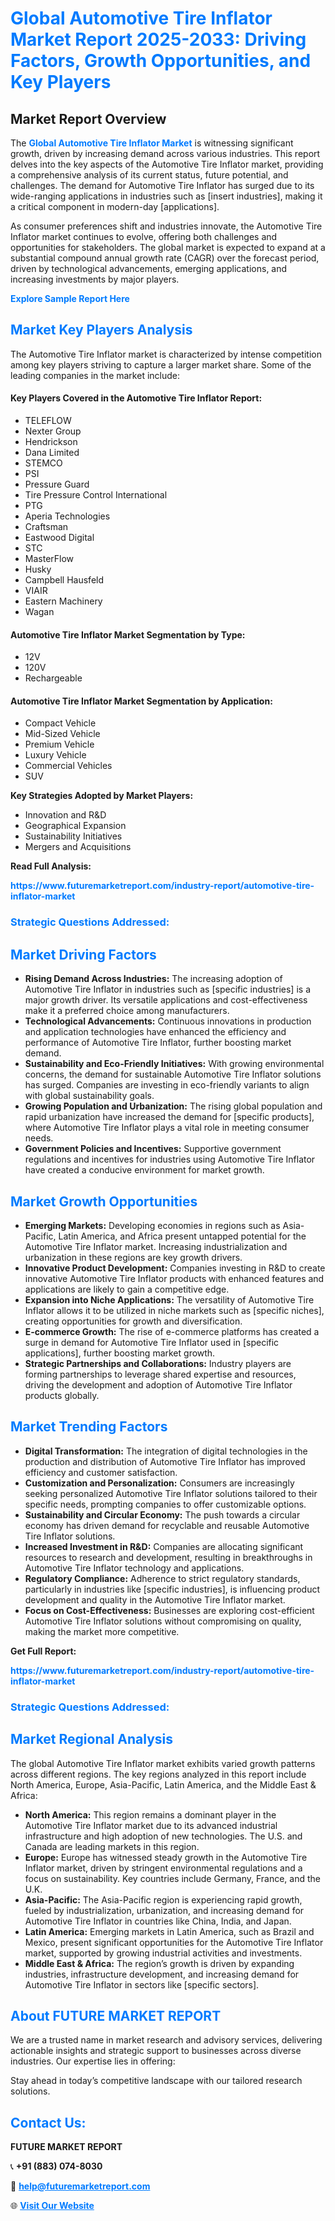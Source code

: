 <h1 style="color: #007BFF;">Global Automotive Tire Inflator Market Report 2025-2033: Driving Factors, Growth Opportunities, and Key Players</h1>

<section id="overview">
<h2>Market Report Overview</h2>
<p>The <a href="https://www.futuremarketreport.com/industry-report/automotive-tire-inflator-market" style="color: #007BFF; text-decoration: none;"><strong>Global Automotive Tire Inflator Market</strong></a> is witnessing significant growth, driven by increasing demand across various industries. This report delves into the key aspects of the Automotive Tire Inflator market, providing a comprehensive analysis of its current status, future potential, and challenges. The demand for Automotive Tire Inflator has surged due to its wide-ranging applications in industries such as [insert industries], making it a critical component in modern-day [applications].</p>
<p>As consumer preferences shift and industries innovate, the Automotive Tire Inflator market continues to evolve, offering both challenges and opportunities for stakeholders. The global market is expected to expand at a substantial compound annual growth rate (CAGR) over the forecast period, driven by technological advancements, emerging applications, and increasing investments by major players.</p>
</section>

<section id="overview">
<p><a href="https://www.futuremarketreport.com/request-sample/reportId=60473" style="color: #007BFF; text-decoration: none;"><strong>Explore Sample Report Here</strong></a></p>
</section>

<section id="key-players">
<h2 style="color: #007BFF;">Market Key Players Analysis</h2>
<p>The Automotive Tire Inflator market is characterized by intense competition among key players striving to capture a larger market share. Some of the leading companies in the market include:</p>
<h4>Key Players Covered in the Automotive Tire Inflator Report:</h4>
<ul><li>TELEFLOW</li><li>Nexter Group</li><li>Hendrickson</li><li>Dana Limited</li><li>STEMCO</li><li>PSI</li><li>Pressure Guard</li><li>Tire Pressure Control International</li><li>PTG</li><li>Aperia Technologies</li><li>Craftsman</li><li>Eastwood Digital</li><li>STC</li><li>MasterFlow</li><li>Husky</li><li>Campbell Hausfeld</li><li>VIAIR</li><li>Eastern Machinery</li><li>Wagan</li></ul>
<h4>Automotive Tire Inflator Market Segmentation by Type:</h4>
<ul><li>12V</li><li>120V</li><li>Rechargeable</li></ul>

<h4>Automotive Tire Inflator Market Segmentation by Application:</h4>
<ul><li>Compact Vehicle</li><li>Mid-Sized Vehicle</li><li>Premium Vehicle</li><li>Luxury Vehicle</li><li>Commercial Vehicles</li><li>SUV</li></ul>
<p><strong>Key Strategies Adopted by Market Players:</strong></p>
<ul>
<li>Innovation and R&D</li>
<li>Geographical Expansion</li>
<li>Sustainability Initiatives</li>
<li>Mergers and Acquisitions</li>
</ul>
</section>

<section>
<p><strong>Read Full Analysis: </strong></p><a href="https://www.futuremarketreport.com/industry-report/automotive-tire-inflator-market" style="color: #007BFF; text-decoration: none;"><strong>https://www.futuremarketreport.com/industry-report/automotive-tire-inflator-market</strong></a>
<h3 style="color: #007BFF;">Strategic Questions Addressed:</h3>
</section>

<section id="driving-factors">
<h2 style="color: #007BFF;">Market Driving Factors</h2>
<ul>
<li><strong>Rising Demand Across Industries:</strong> The increasing adoption of Automotive Tire Inflator in industries such as [specific industries] is a major growth driver. Its versatile applications and cost-effectiveness make it a preferred choice among manufacturers.</li>
<li><strong>Technological Advancements:</strong> Continuous innovations in production and application technologies have enhanced the efficiency and performance of Automotive Tire Inflator, further boosting market demand.</li>
<li><strong>Sustainability and Eco-Friendly Initiatives:</strong> With growing environmental concerns, the demand for sustainable Automotive Tire Inflator solutions has surged. Companies are investing in eco-friendly variants to align with global sustainability goals.</li>
<li><strong>Growing Population and Urbanization:</strong> The rising global population and rapid urbanization have increased the demand for [specific products], where Automotive Tire Inflator plays a vital role in meeting consumer needs.</li>
<li><strong>Government Policies and Incentives:</strong> Supportive government regulations and incentives for industries using Automotive Tire Inflator have created a conducive environment for market growth.</li>
</ul>
</section>

<section id="growth-opportunities">
<h2 style="color: #007BFF;">Market Growth Opportunities</h2>
<ul>
<li><strong>Emerging Markets:</strong> Developing economies in regions such as Asia-Pacific, Latin America, and Africa present untapped potential for the Automotive Tire Inflator market. Increasing industrialization and urbanization in these regions are key growth drivers.</li>
<li><strong>Innovative Product Development:</strong> Companies investing in R&D to create innovative Automotive Tire Inflator products with enhanced features and applications are likely to gain a competitive edge.</li>
<li><strong>Expansion into Niche Applications:</strong> The versatility of Automotive Tire Inflator allows it to be utilized in niche markets such as [specific niches], creating opportunities for growth and diversification.</li>
<li><strong>E-commerce Growth:</strong> The rise of e-commerce platforms has created a surge in demand for Automotive Tire Inflator used in [specific applications], further boosting market growth.</li>
<li><strong>Strategic Partnerships and Collaborations:</strong> Industry players are forming partnerships to leverage shared expertise and resources, driving the development and adoption of Automotive Tire Inflator products globally.</li>
</ul>
</section>

<section id="trending-factors">
<h2 style="color: #007BFF;">Market Trending Factors</h2>
<ul>
<li><strong>Digital Transformation:</strong> The integration of digital technologies in the production and distribution of Automotive Tire Inflator has improved efficiency and customer satisfaction.</li>
<li><strong>Customization and Personalization:</strong> Consumers are increasingly seeking personalized Automotive Tire Inflator solutions tailored to their specific needs, prompting companies to offer customizable options.</li>
<li><strong>Sustainability and Circular Economy:</strong> The push towards a circular economy has driven demand for recyclable and reusable Automotive Tire Inflator solutions.</li>
<li><strong>Increased Investment in R&D:</strong> Companies are allocating significant resources to research and development, resulting in breakthroughs in Automotive Tire Inflator technology and applications.</li>
<li><strong>Regulatory Compliance:</strong> Adherence to strict regulatory standards, particularly in industries like [specific industries], is influencing product development and quality in the Automotive Tire Inflator market.</li>
<li><strong>Focus on Cost-Effectiveness:</strong> Businesses are exploring cost-efficient Automotive Tire Inflator solutions without compromising on quality, making the market more competitive.</li>
</ul>
</section>

<section>
<p><strong>Get Full Report: </strong></p><a href="https://www.futuremarketreport.com/industry-report/automotive-tire-inflator-market" style="color: #007BFF; text-decoration: none;"><strong>https://www.futuremarketreport.com/industry-report/automotive-tire-inflator-market</strong></a>
<h3 style="color: #007BFF;">Strategic Questions Addressed:</h3>
</section>


<section id="regional-analysis">
<h2 style="color: #007BFF;">Market Regional Analysis</h2>
<p>The global Automotive Tire Inflator market exhibits varied growth patterns across different regions. The key regions analyzed in this report include North America, Europe, Asia-Pacific, Latin America, and the Middle East & Africa:</p>
<ul>
<li><strong>North America:</strong> This region remains a dominant player in the Automotive Tire Inflator market due to its advanced industrial infrastructure and high adoption of new technologies. The U.S. and Canada are leading markets in this region.</li>
<li><strong>Europe:</strong> Europe has witnessed steady growth in the Automotive Tire Inflator market, driven by stringent environmental regulations and a focus on sustainability. Key countries include Germany, France, and the U.K.</li>
<li><strong>Asia-Pacific:</strong> The Asia-Pacific region is experiencing rapid growth, fueled by industrialization, urbanization, and increasing demand for Automotive Tire Inflator in countries like China, India, and Japan.</li>
<li><strong>Latin America:</strong> Emerging markets in Latin America, such as Brazil and Mexico, present significant opportunities for the Automotive Tire Inflator market, supported by growing industrial activities and investments.</li>
<li><strong>Middle East & Africa:</strong> The region’s growth is driven by expanding industries, infrastructure development, and increasing demand for Automotive Tire Inflator in sectors like [specific sectors].</li>
</ul>
</section>

<footer>
<h2 style="color: #007BFF;">About FUTURE MARKET REPORT</h2>
<p>We are a trusted name in market research and advisory services, delivering actionable insights and strategic support to businesses across diverse industries. Our expertise lies in offering:</p>

<p>Stay ahead in today’s competitive landscape with our tailored research solutions.</p>

<h2 style="color: #007BFF;">Contact Us:</h2>
<p><strong>FUTURE MARKET REPORT</strong></p>
<p>📞 <strong>+91 (883) 074-8030</strong></p>
<p>📧 <strong><a href="mailto:help@futuremarketreport.com" style="color: #007BFF;">help@futuremarketreport.com</a></strong></p>
<p>🌐 <strong><a href="https://www.futuremarketreport.com/" style="color: #007BFF;">Visit Our Website</a></strong></p>
</footer>